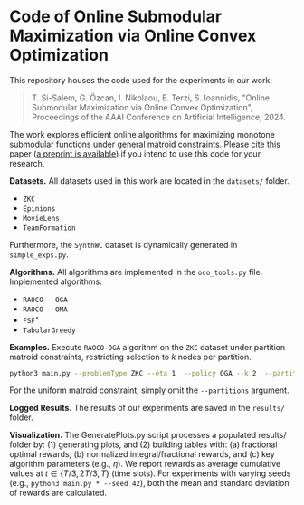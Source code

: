 # Code of Online Submodular Maximization via Online Convex Optimization
This repository houses the code used for the experiments in our work:

> T. Si-Salem, G. Özcan, I. Nikolaou, E. Terzi, S. Ioannidis, "Online Submodular Maximization via Online Convex Optimization", Proceedings of the AAAI Conference on Artificial Intelligence, 2024.

The work explores efficient online algorithms for maximizing monotone submodular functions under general matroid constraints. Please cite this paper ([a preprint is available](https://arxiv.org/pdf/2309.04339.pdf)) if you intend to use this code for your research.

**Datasets.** All datasets used in this work are located in the `datasets/` folder.

- $\texttt{ZKC}$
- $\texttt{Epinions}$
- $\texttt{MovieLens}$
- $\texttt{TeamFormation}$

Furthermore, the $\texttt{SynthWC}$ dataset is dynamically generated in `simple_exps.py`.

**Algorithms.**  All algorithms are implemented in the `oco_tools.py` file.
Implemented algorithms:
- $\texttt{RAOCO - OGA}$
- $\texttt{RAOCO - OMA}$
- $\texttt{FSF}^\star$
- $\texttt{TabularGreedy}$

**Examples.** 
Execute $\texttt{RAOCO-OGA}$ algorithm on the $\texttt{ZKC}$ dataset under partition matroid constraints, restricting selection to $k$ nodes per partition.

``` bash
python3 main.py --problemType ZKC --eta 1  --policy OGA --k 2  --partitions datasets/ZKC_100_01_42_partitions --input datasets/ZKC_100_01_42
```

For the uniform matroid constraint, simply omit the `--partitions` argument.

**Logged Results.**  The results of our experiments are saved in the `results/` folder.

**Visualization.** The GeneratePlots.py script processes a populated results/ folder by: (1) generating plots, and (2) building tables with: (a) fractional optimal rewards, (b) normalized integral/fractional rewards, and (c) key algorithm parameters (e.g., $\eta$). We report rewards as average cumulative values at $t \in \{T/3,2T/3,T\}$ (time slots). For experiments with varying seeds (e.g., `python3 main.py * --seed 42`), both the mean and standard deviation of rewards are calculated.
